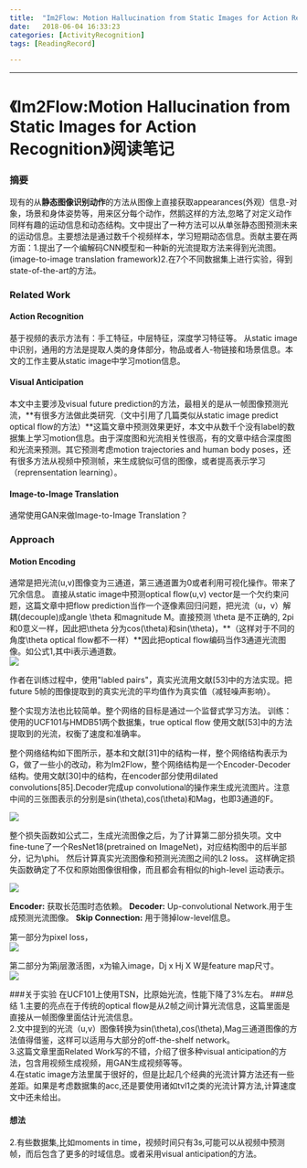 ```yaml
---
title:  "Im2Flow: Motion Hallucination from Static Images for Action Recognition"   
date:   2018-06-04 16:33:23  
categories: [ActivityRecognition]  
tags: [ReadingRecord]  

---
```


<script type="text/javascript"
   src="https://cdn.mathjax.org/mathjax/latest/MathJax.js?config=TeX-AMS-MML_HTMLorMML">
</script>
<script type="text/x-mathjax-config"> MathJax.Hub.Config({ TeX: { equationNumbers: { autoNumber: "all" } } }); </script>


---

《Im2Flow:Motion Hallucination from Static Images for Action Recognition》阅读笔记
==============
### 摘要
现有的从**静态图像识别动作**的方法从图像上直接获取appearances(外观）信息-对象，场景和身体姿势等，用来区分每个动作，然鹅这样的方法,忽略了对定义动作同样有趣的运动信息和动态结构。文中提出了一种方法可以从单张静态图预测未来的运动信息。主要想法是通过数千个视频样本，学习短期动态信息。贡献主要在两方面：1.提出了一个编解码CNN模型和一种新的光流提取方法来得到光流图。(image-to-image translation framework)2.在7个不同数据集上进行实验，得到state-of-the-art的方法。

### Related Work

#### Action Recognition
基于视频的表示方法有：手工特征，中层特征，深度学习特征等。
从static image中识别，通用的方法是提取人类的身体部分，物品或者人-物链接和场景信息。本文的工作主要从static image中学习motion信息。
#### Visual Anticipation
本文中主要涉及visual future prediction的方法，最相关的是从一帧图像预测光流，**有很多方法做此类研究.（文中引用了几篇类似从static image predict optical flow的方法）**这篇文章中预测效果更好，本文中从数千个没有label的数据集上学习motion信息。由于深度图和光流相关性很高，有的文章中结合深度图和光流来预测。其它预测考虑motion trajectories and human body poses，还有很多方法从视频中预测帧，来生成貌似可信的图像，或者提高表示学习（reprensentation learning）。
#### Image-to-Image Translation
通常使用GAN来做Image-to-Image Translation？

### Approach
#### Motion Encoding
通常是把光流(u,v)图像变为三通道，第三通道置为0或者利用可视化操作。带来了冗余信息。
直接从static image中预测optical flow(u,v) vector是一个欠约束问题，这篇文章中把flow prediction当作一个逐像素回归问题，把光流（u，v）解耦(decouple)成angle \theta 和magnitude M。直接预测 \theta 是不正确的, 2pi 和0意义一样，因此把\theta 分为cos(\theta)和sin(\theta)，**（这样对于不同的角度\theta optical flow都不一样）**因此把optical flow编码当作3通道光流图像。如公式1,其中i表示通道数。  
![](http://owvctf4l4.bkt.clouddn.com/im2flow_form2.png)

作者在训练过程中，使用"labled pairs"，真实光流用文献[53]中的方法实现。把future 5帧的图像提取到的真实光流的平均值作为真实值（减轻噪声影响）。

整个实现方法也比较简单。整个网络的目标是通过一个监督式学习方法。
训练：使用的UCF101与HMDB51两个数据集，true optical flow 使用文献[53]中的方法提取到的光流，权衡了速度和准确率。

整个网络结构如下图所示，基本和文献[31]中的结构一样，整个网络结构表示为G，做了一些小的改动，称为Im2Flow，整个网络结构是一个Encoder-Decoder结构。使用文献[30]中的结构，在encoder部分使用dilated convolutions[85].Decoder完成up convolutional的操作来生成光流图片。注意中间的三张图表示的分别是sin(\theta),cos(\theta)和Mag，也即3通道的F。

![](http://owvctf4l4.bkt.clouddn.com/Im2Flow1.png)



整个损失函数如公式二，生成光流图像之后，为了计算第二部分损失项。文中fine-tune了一个ResNet18(pretrained on ImageNet)，对应结构图中的后半部分，记为\phi。 然后计算真实光流图像和预测光流图之间的L2 loss。 这样确定损失函数确定了不仅和原始图像很相像，而且都会有相似的high-level 运动表示。

![](http://owvctf4l4.bkt.clouddn.com/im2flow_form3.png)


**Encoder:**
获取长范围时态依赖。
**Decoder:**
Up-convolutional Network.用于生成预测光流图像。
**Skip Connection:**
用于筛掉low-level信息。


第一部分为pixel loss，     
![](http://owvctf4l4.bkt.clouddn.com/im2flow_form4.png)

第二部分为第j层激活图，x为输入image，Dj x Hj X W是feature map尺寸。  
![](http://owvctf4l4.bkt.clouddn.com/im2flow_form1.png)

###关于实验
在UCF101上使用TSN，比原始光流，性能下降了3%左右。
###总结
1.主要的亮点在于传统的optical flow是从2帧之间计算光流信息，这篇里面是直接从一帧图像里面估计光流信息。  
2.文中提到的光流（u,v）图像转换为sin(\theta),cos(\theta),Mag三通道图像的方法值得借鉴，这样可以适用与大部分的off-the-shelf network。  
3.这篇文章里面Related Work写的不错，介绍了很多种visual anticipation的方法，包含用视频生成视频，用GAN生成视频等等。  
4.在static image方法里属于很好的，但是比起几个经典的光流计算方法还有一些差距。如果是考虑数据集的acc,还是要使用诸如tvl1之类的光流计算方法,计算速度文中还未给出。

#### 想法


2.有些数据集,比如moments in time，视频时间只有3s,可能可以从视频中预测帧，而后包含了更多的时域信息。或者采用visual anticipation的方法。